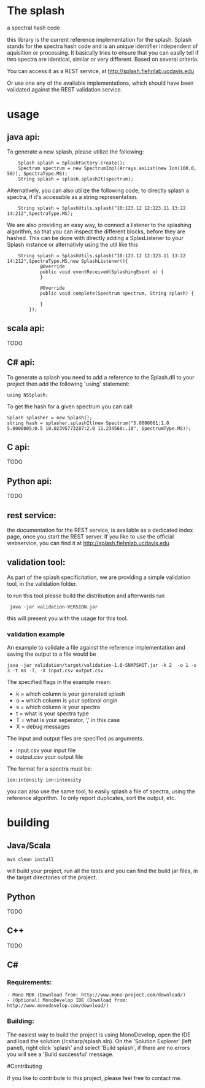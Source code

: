 # The splash

a spectral hash code

this library is the current reference implementation for the splash. Splash stands for the spectra hash code and is an unique identifier independent of aquisition or processing. It basically tries to ensure that you can easily tell if two spectra are identical, similar or very different. Based on several criteria.

You can access it as a REST service, at http://splash.fiehnlab.ucdavis.edu

Or use one any of the available implementations, which should have been validated against the REST validation service.

# usage

## java api:
To generate a new splash, please utilize the following:


```
    Splash splash = SplashFactory.create();
    Spectrum spectrum = new SpectrumImpl(Arrays.asList(new Ion(100.0, 50)), SpectraType.MS);
    String splash = splash.splashIt(spectrum);
```

Alternatively, you can also utilize the following code, to directly splash a spectra, if it's accessible as a string representation.

```
    String splash = SplashUtils.splash("10:123.12 12:123.11 13:22 14:212",SpectraType.MS);
```

We are also providing an easy way, to connect a listener to the splashing algorithm, so that you can inspect the different blocks, before they are hashed. This can be done with directly adding a SplasListener to your Splash instance or alternativly using the util like this

```
    String splash = SplashUtils.splash("10:123.12 12:123.11 13:22 14:212",SpectraType.MS,new SplashListener(){
            @Override
            public void eventReceived(SplashingEvent e) {
            }

            @Override
            public void complete(Spectrum spectrum, String splash) {
                
            }
        });

```

## scala api:

TODO

## C# api:

To generate a splash you need to add a reference to the Splash.dll to your project then add the following 'using' statement:
```
using NSSplash;
```

To get the hash for a given spectrum you can call:
```
Splash splasher = new Splash();
string hash = splasher.splashIt(new Spectrum("5.0000001:1.0 5.0000005:0.5 10.02395773287:2.0 11.234568:.10", SpectrumType.MS));
```

## C api:

TODO

## Python api:

TODO

## rest service:

the documentation for the REST service, is available as a dedicated index page, once you start the REST server. If you like to use the official webservice, you can find it at http://splash.fiehnlab.ucdavis.edu


## validation tool:

As part of the splash specificitation, we are providing a simple validation tool, in the validation folder.

to run this tool please build the distribution and afterwards run

```
 java -jar validation-VERSION.jar
```

this will present you with the usage for this tool. 

### validation example

An example to validate a file against the reference implementation and saving the output to a file would be

```
java -jar validation/target/validation-1.0-SNAPSHOT.jar -k 2  -o 1 -s 3 -t ms -T, -X input.csv output.csv
```

The specified flags in the example mean:

* k = which column is your generated splash
* o = which column is your optional origin
* s = which column is your spectra
* t = what is your spectra type
* T = what is your seperator, ',' in this case
* X = debug messages

The input and output files are specified as arguments.

* input.csv your input file
* output.csv your output file

The format for a spectra must be:

```
ion:intensity ion:intensity
```

you can also use the same tool, to easily splash a file of spectra, using the reference algorithm. To only report duplicates, sort the output, etc.

# building

## Java/Scala

```
mvn clean install
```

will build your project, run all the tests and you can find the build jar files, in the target directories of the project.

## Python

TODO

## C++

TODO

## C# 

### Requirements:
    - Mono MDK (Download from: http://www.mono-project.com/download/)
    - (Optional) MonoDevelop IDE (Download from: http://www.monodevelop.com/download/)
### Building:
The easiest way to build the project is using MonoDevelop, open the IDE and load the solution (<download folder>/csharp/splash.sln).
On the 'Solution Explorer' (left panel), right click 'splash' and select 'Build splash', if there are no errors you will see a 'Build successful' message.

#Contributing

if you like to contribute to this project, please feel free to contact me.
